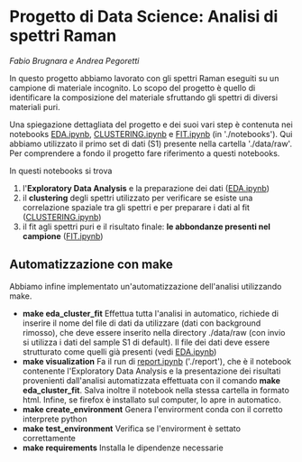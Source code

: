 # Progetto di Data Science: Analisi di spettri Raman
*Fabio Brugnara e Andrea Pegoretti*

In questo progetto abbiamo lavorato con gli spettri Raman eseguiti su un campione di materiale incognito. Lo scopo del progetto è quello di identificare la composizione del materiale sfruttando gli spettri di diversi materiali puri.

Una spiegazione dettagliata del progetto e dei suoi vari step è contenuta nei notebooks [EDA.ipynb](https://github.com/FabioBrugnara/repo_raman/blob/main/notebooks/EDA.ipynb), [CLUSTERING.ipynb](https://github.com/FabioBrugnara/repo_raman/blob/main/notebooks/CLUSTERING.ipynb) e [FIT.ipynb](https://github.com/FabioBrugnara/repo_raman/blob/main/notebooks/FIT.ipynb) (in './notebooks'). Qui abbiamo utilizzato il primo set di dati (S1) presente nella cartella './data/raw'. Per comprendere a fondo il progetto fare riferimento a questi notebooks.

In questi notebooks si trova

1. l'**Exploratory Data Analysis** e la preparazione dei dati ([EDA.ipynb](https://github.com/FabioBrugnara/repo_raman/blob/main/notebooks/EDA.ipynb))
2. il **clustering** degli spettri utilizzato per verificare se esiste una correlazione spaziale tra gli spettri e per preparare i dati al fit ([CLUSTERING.ipynb](https://github.com/FabioBrugnara/repo_raman/blob/main/notebooks/CLUSTERING.ipynb))
3. il fit agli spettri puri e il risultato finale: **le abbondanze presenti nel campione** ([FIT.ipynb](https://github.com/FabioBrugnara/repo_raman/blob/main/notebooks/FIT.ipynb))

## Automatizzazione con make

Abbiamo infine implementato un'automatizzazione dell'analisi utilizzando make.

- **make eda_cluster_fit**	Effettua tutta l'analisi in automatico, richiede di inserire il nome del file di dati da utilizzare (dati con background rimosso), che deve essere inserito nella directory ./data/raw (con invio si utilizza i dati del sample S1 di default). Il file dei dati deve essere strutturato come quelli già presenti (vedi [EDA.ipynb](https://github.com/FabioBrugnara/repo_raman/blob/main/notebooks/EDA.ipynb))
- **make visualization** Fa il run di [report.ipynb](https://github.com/FabioBrugnara/repo_raman/blob/main/report/report.ipynb) ('./report'), che è il notebook contenente l'Exploratory Data Analysis e la presentazione dei risultati provenienti dall'analisi automatizzata effettuata con il comando **make eda_cluster_fit**. Salva inoltre il notebook nella stessa cartella in formato html. Infine, se firefox è installato sul computer, lo apre in automatico.
- **make create_environment** Genera l'envirorment conda con il corretto interprete python
- **make test_environment** Verifica se l'envirorment è settato correttamente
- **make requirements** Installa le dipendenze necessarie

